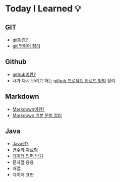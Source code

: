 # Today I Learned 💡


## GIT
- [git이란?](GIT/README.md)
- [git 명령어 정리](GIT/Gitused.md)  

## Github
- [github이란?](Github/README.md)
- 내가 다시 보려고 하는 [github 프로젝트 업로드 방법](Github/Githubupload.md) 정리

## Markdown
  - [Markdown이란?](Markdown/README.md)
  - [Markdown 기본 문법 정리](Markdown/markupl.md)

## Java
  - [Java란?](Java/README.md)
  - [변수와 자료형](Java/variableType.md)
  - [데이터 입력 받기](Java/scanner.md)
  - 문자열 응용
  - 배열
  - 데이터 표현
